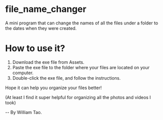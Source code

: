 # file_name_changer
A mini program that can change the names of all the files under a folder to the dates when they were created.

# How to use it?
1. Download the exe file from Assets.
2. Paste the exe file to the folder where your files are located on your computer.
3. Double-click the exe file, and follow the instructions.

Hope it can help you organize your files better! 

(At least I find it super helpful for organizing all the photos and videos I took)

-- By William Tao. 
